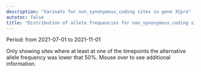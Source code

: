 ```yaml
---
description: "Varinats for non_synonymous_coding sites in gene 3Cpro"
autotoc: false
title: "Distribution of allele frequencies for non_synonymous_coding sites in gene 3Cpro"
---
```


Period: from 2021-07-01 to 2021-11-01

Only showing sites where at least at one of the timepoints the alternative allele frequency was lower that 50%. Mouse over to see additional information.

<div class="shadow-sm p-3 mb-5 bg-light rounded" align="center">
<vega-embed spec="https://raw.githubusercontent.com/galaxyproject/SARS-CoV-2/master/data/ipynb/graphs/NON_SYNONYMOUS_CODING_3Cpro.json"/>
</div>

